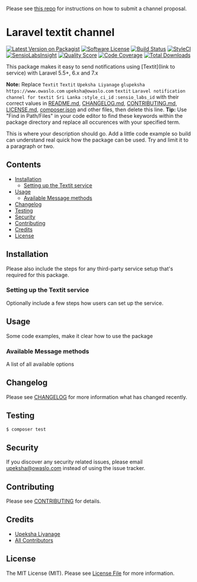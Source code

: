 Please see [this repo](https://github.com/laravel-notification-channels/channels) for instructions on how to submit a channel proposal.

# Laravel textit channel

[![Latest Version on Packagist](https://img.shields.io/packagist/v/laravel-notification-channels/textit.svg?style=flat-square)](https://packagist.org/packages/laravel-notification-channels/textit)
[![Software License](https://img.shields.io/badge/license-MIT-brightgreen.svg?style=flat-square)](LICENSE.md)
[![Build Status](https://img.shields.io/travis/laravel-notification-channels/textit/master.svg?style=flat-square)](https://travis-ci.org/laravel-notification-channels/textit)
[![StyleCI](https://styleci.io/repos/:style_ci_id/shield)](https://styleci.io/repos/:style_ci_id)
[![SensioLabsInsight](https://img.shields.io/sensiolabs/i/:sensio_labs_id.svg?style=flat-square)](https://insight.sensiolabs.com/projects/:sensio_labs_id)
[![Quality Score](https://img.shields.io/scrutinizer/g/laravel-notification-channels/textit.svg?style=flat-square)](https://scrutinizer-ci.com/g/laravel-notification-channels/textit)
[![Code Coverage](https://img.shields.io/scrutinizer/coverage/g/laravel-notification-channels/textit/master.svg?style=flat-square)](https://scrutinizer-ci.com/g/laravel-notification-channels/textit/?branch=master)
[![Total Downloads](https://img.shields.io/packagist/dt/laravel-notification-channels/textit.svg?style=flat-square)](https://packagist.org/packages/laravel-notification-channels/textit)

This package makes it easy to send notifications using [Textit](link to service) with Laravel 5.5+, 6.x and 7.x

**Note:** Replace ```Textit``` ```Textit``` ```Upeksha Liyanage``` ```glupeksha``` ```https://www.owaslo.com``` ```upeksha@owaslo.com``` ```textit``` ```Laravel notification channel for textit Sri Lanka``` ```:style_ci_id``` ```:sensio_labs_id``` with their correct values in [README.md](README.md), [CHANGELOG.md](CHANGELOG.md), [CONTRIBUTING.md](CONTRIBUTING.md), [LICENSE.md](LICENSE.md), [composer.json](composer.json) and other files, then delete this line.
**Tip:** Use "Find in Path/Files" in your code editor to find these keywords within the package directory and replace all occurences with your specified term.

This is where your description should go. Add a little code example so build can understand real quick how the package can be used. Try and limit it to a paragraph or two.



## Contents

- [Installation](#installation)
	- [Setting up the Textit service](#setting-up-the-Textit-service)
- [Usage](#usage)
	- [Available Message methods](#available-message-methods)
- [Changelog](#changelog)
- [Testing](#testing)
- [Security](#security)
- [Contributing](#contributing)
- [Credits](#credits)
- [License](#license)


## Installation

Please also include the steps for any third-party service setup that's required for this package.

### Setting up the Textit service

Optionally include a few steps how users can set up the service.

## Usage

Some code examples, make it clear how to use the package

### Available Message methods

A list of all available options

## Changelog

Please see [CHANGELOG](CHANGELOG.md) for more information what has changed recently.

## Testing

``` bash
$ composer test
```

## Security

If you discover any security related issues, please email upeksha@owaslo.com instead of using the issue tracker.

## Contributing

Please see [CONTRIBUTING](CONTRIBUTING.md) for details.

## Credits

- [Upeksha Liyanage](https://github.com/glupeksha)
- [All Contributors](../../contributors)

## License

The MIT License (MIT). Please see [License File](LICENSE.md) for more information.
